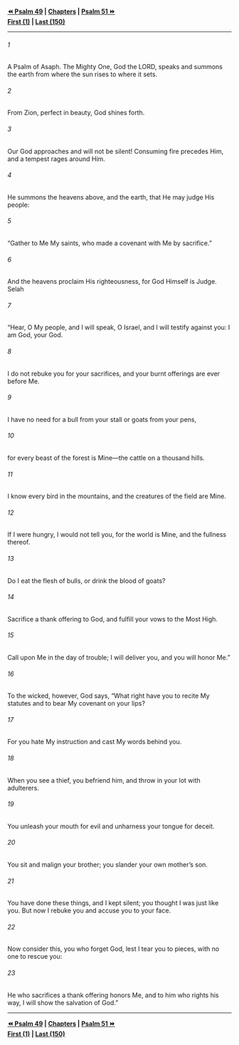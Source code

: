   
**[⏪ Psalm 49](./Psalm%2049.md) | [Chapters](./_index.md) | [Psalm 51 ⏩](./Psalm%2051.md)**  
**[First (1)](./Psalm%201.md) | [Last (150)](./Psalm%20150.md)**  
  
---  
  
###### 1  
A Psalm of Asaph. The Mighty One, God the LORD, speaks and summons the earth from where the sun rises to where it sets.  
  
###### 2  
From Zion, perfect in beauty, God shines forth.  
  
###### 3  
Our God approaches and will not be silent! Consuming fire precedes Him, and a tempest rages around Him.  
  
###### 4  
He summons the heavens above, and the earth, that He may judge His people:  
  
###### 5  
“Gather to Me My saints, who made a covenant with Me by sacrifice.”  
  
###### 6  
And the heavens proclaim His righteousness, for God Himself is Judge. Selah  
  
###### 7  
“Hear, O My people, and I will speak, O Israel, and I will testify against you: I am God, your God.  
  
###### 8  
I do not rebuke you for your sacrifices, and your burnt offerings are ever before Me.  
  
###### 9  
I have no need for a bull from your stall or goats from your pens,  
  
###### 10  
for every beast of the forest is Mine—the cattle on a thousand hills.  
  
###### 11  
I know every bird in the mountains, and the creatures of the field are Mine.  
  
###### 12  
If I were hungry, I would not tell you, for the world is Mine, and the fullness thereof.  
  
###### 13  
Do I eat the flesh of bulls, or drink the blood of goats?  
  
###### 14  
Sacrifice a thank offering to God, and fulfill your vows to the Most High.  
  
###### 15  
Call upon Me in the day of trouble; I will deliver you, and you will honor Me.”  
  
###### 16  
To the wicked, however, God says, “What right have you to recite My statutes and to bear My covenant on your lips?  
  
###### 17  
For you hate My instruction and cast My words behind you.  
  
###### 18  
When you see a thief, you befriend him, and throw in your lot with adulterers.  
  
###### 19  
You unleash your mouth for evil and unharness your tongue for deceit.  
  
###### 20  
You sit and malign your brother; you slander your own mother’s son.  
  
###### 21  
You have done these things, and I kept silent; you thought I was just like you. But now I rebuke you and accuse you to your face.  
  
###### 22  
Now consider this, you who forget God, lest I tear you to pieces, with no one to rescue you:  
  
###### 23  
He who sacrifices a thank offering honors Me, and to him who rights his way, I will show the salvation of God.”  
  
  
---  
  
**[⏪ Psalm 49](./Psalm%2049.md) | [Chapters](./_index.md) | [Psalm 51 ⏩](./Psalm%2051.md)**  
**[First (1)](./Psalm%201.md) | [Last (150)](./Psalm%20150.md)**  
  
